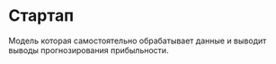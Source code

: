 # Стартап
Модель которая самостоятельно обрабатывает данные и выводит выводы прогнозирования прибыльности.
